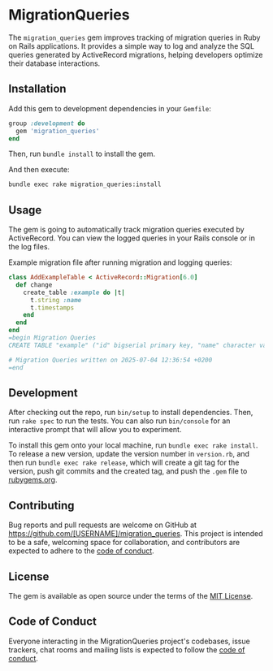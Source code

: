 # MigrationQueries

The `migration_queries` gem improves tracking of migration queries in Ruby on Rails applications. It provides a simple way to log and analyze the SQL queries generated by ActiveRecord migrations, helping developers optimize their database interactions.

## Installation

Add this gem to development dependencies in your `Gemfile`:

```ruby
group :development do
  gem 'migration_queries'
end
```

Then, run `bundle install` to install the gem.

And then execute:

```bash
bundle exec rake migration_queries:install
```

## Usage

The gem is going to automatically track migration queries executed by ActiveRecord. You can view the logged queries in your Rails console or in the log files.

Example migration file after running migration and logging queries:

```ruby
class AddExampleTable < ActiveRecord::Migration[6.0]
  def change
    create_table :example do |t|
      t.string :name
      t.timestamps
    end
  end
end
=begin Migration Queries
CREATE TABLE "example" ("id" bigserial primary key, "name" character varying, "created_at" timestamp(6) NOT NULL, "updated_at" timestamp(6) NOT NULL)

# Migration Queries written on 2025-07-04 12:36:54 +0200
=end
```

## Development

After checking out the repo, run `bin/setup` to install dependencies. Then, run `rake spec` to run the tests. You can also run `bin/console` for an interactive prompt that will allow you to experiment.

To install this gem onto your local machine, run `bundle exec rake install`. To release a new version, update the version number in `version.rb`, and then run `bundle exec rake release`, which will create a git tag for the version, push git commits and the created tag, and push the `.gem` file to [rubygems.org](https://rubygems.org).

## Contributing

Bug reports and pull requests are welcome on GitHub at https://github.com/[USERNAME]/migration_queries. This project is intended to be a safe, welcoming space for collaboration, and contributors are expected to adhere to the [code of conduct](https://github.com/[USERNAME]/migration_queries/blob/master/CODE_OF_CONDUCT.md).

## License

The gem is available as open source under the terms of the [MIT License](https://opensource.org/licenses/MIT).

## Code of Conduct

Everyone interacting in the MigrationQueries project's codebases, issue trackers, chat rooms and mailing lists is expected to follow the [code of conduct](https://github.com/[USERNAME]/migration_queries/blob/master/CODE_OF_CONDUCT.md).
